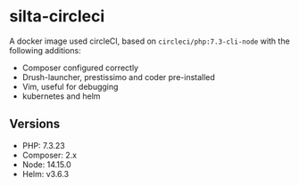 # silta-circleci
A docker image used circleCI, based on `circleci/php:7.3-cli-node` with the following additions:

- Composer configured correctly
- Drush-launcher, prestissimo and coder pre-installed
- Vim, useful for debugging
- kubernetes and helm

## Versions
- PHP: 7.3.23
- Composer: 2.x
- Node: 14.15.0
- Helm: v3.6.3

